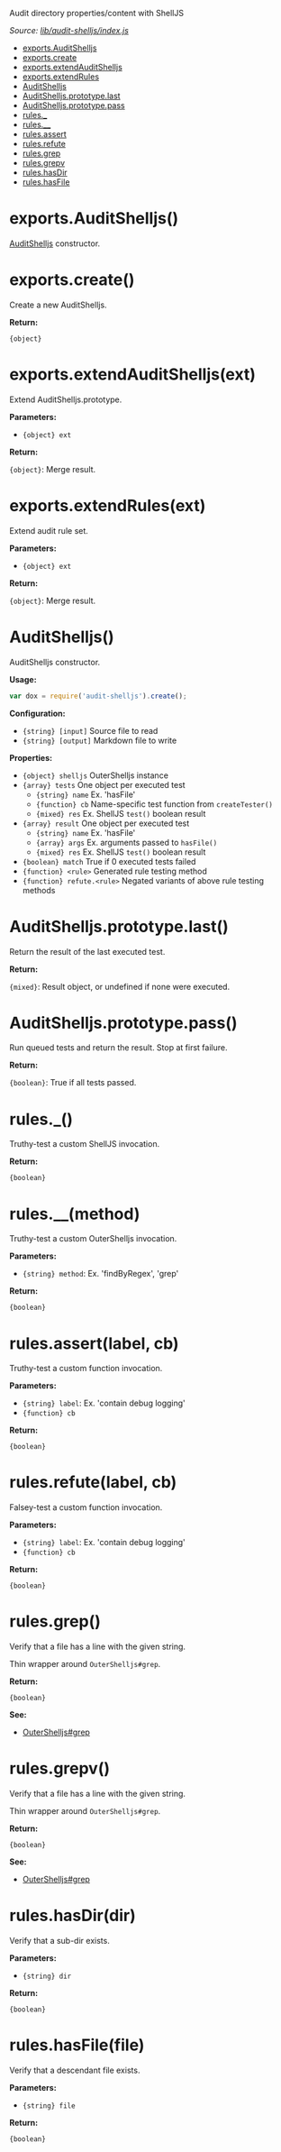 Audit directory properties/content with ShellJS

_Source: [lib/audit-shelljs/index.js](../lib/audit-shelljs/index.js)_

- [exports.AuditShelljs](#exportsauditshelljs)
- [exports.create](#exportscreate)
- [exports.extendAuditShelljs](#exportsextendauditshelljsext)
- [exports.extendRules](#exportsextendrulesext)
- [AuditShelljs](#auditshelljs)
- [AuditShelljs.prototype.last](#auditshelljsprototypelast)
- [AuditShelljs.prototype.pass](#auditshelljsprototypepass)
- [rules._](#rules)
- [rules.__](#rulesmethod)
- [rules.assert](#rulesassertlabel-cb)
- [rules.refute](#rulesrefutelabel-cb)
- [rules.grep](#rulesgrep)
- [rules.grepv](#rulesgrepv)
- [rules.hasDir](#ruleshasdirdir)
- [rules.hasFile](#ruleshasfilefile)

# exports.AuditShelljs()

[AuditShelljs](#auditshelljs) constructor.

# exports.create()

Create a new AuditShelljs.

**Return:**

`{object}`

# exports.extendAuditShelljs(ext)

Extend AuditShelljs.prototype.

**Parameters:**

- `{object} ext`

**Return:**

`{object}`: Merge result.

# exports.extendRules(ext)

Extend audit rule set.

**Parameters:**

- `{object} ext`

**Return:**

`{object}`: Merge result.

# AuditShelljs()

AuditShelljs constructor.

**Usage:**

```js
var dox = require('audit-shelljs').create();
```

**Configuration:**

- `{string} [input]` Source file to read
- `{string} [output]` Markdown file to write

**Properties:**

- `{object} shelljs` OuterShelljs instance
- `{array} tests` One object per executed test
  - `{string} name` Ex. 'hasFile'
  - `{function} cb` Name-specific test function from `createTester()`
  - `{mixed} res` Ex. ShellJS `test()` boolean result
- `{array} result` One object per executed test
  - `{string} name` Ex. 'hasFile'
  - `{array} args` Ex. arguments passed to `hasFile()`
  - `{mixed} res` Ex. ShellJS `test()` boolean result
- `{boolean} match` True if 0 executed tests failed
- `{function} <rule>` Generated rule testing method
- `{function} refute.<rule>` Negated variants of above rule testing methods

# AuditShelljs.prototype.last()

Return the result of the last executed test.

**Return:**

`{mixed}`: Result object, or undefined if none were executed.

# AuditShelljs.prototype.pass()

Run queued tests and return the result. Stop at first failure.

**Return:**

`{boolean}`: True if all tests passed.

# rules._()

Truthy-test a custom ShellJS invocation.

**Return:**

`{boolean}`

# rules.__(method)

Truthy-test a custom OuterShelljs invocation.

**Parameters:**

- `{string} method`: Ex. 'findByRegex', 'grep'

**Return:**

`{boolean}`

# rules.assert(label, cb)

Truthy-test a custom function invocation.

**Parameters:**

- `{string} label`: Ex. 'contain debug logging'
- `{function} cb`

**Return:**

`{boolean}`

# rules.refute(label, cb)

Falsey-test a custom function invocation.

**Parameters:**

- `{string} label`: Ex. 'contain debug logging'
- `{function} cb`

**Return:**

`{boolean}`

# rules.grep()

Verify that a file has a line with the given string.

Thin wrapper around `OuterShelljs#grep`.

**Return:**

`{boolean}`

**See:**

- [OuterShelljs#grep](https://github.com/codeactual/outer-shelljs/docs/OuterShelljs.md)

# rules.grepv()

Verify that a file has a line with the given string.

Thin wrapper around `OuterShelljs#grep`.

**Return:**

`{boolean}`

**See:**

- [OuterShelljs#grep](https://github.com/codeactual/outer-shelljs/docs/OuterShelljs.md)

# rules.hasDir(dir)

Verify that a sub-dir exists.

**Parameters:**

- `{string} dir`

**Return:**

`{boolean}`

# rules.hasFile(file)

Verify that a descendant file exists.

**Parameters:**

- `{string} file`

**Return:**

`{boolean}`
